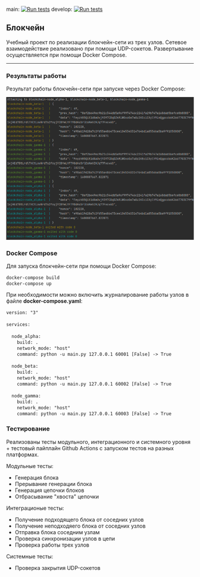 main: [![Run tests](https://github.com/lisashushakova/Blockchain/actions/workflows/test_pipeline.yml/badge.svg?branch=main)](https://github.com/lisashushakova/Blockchain/actions/workflows/test_pipeline.yml)
develop: [![Run tests](https://github.com/lisashushakova/Blockchain/actions/workflows/test_pipeline.yml/badge.svg?branch=develop)](https://github.com/lisashushakova/Blockchain/actions/workflows/test_pipeline.yml)

## Блокчейн
Учебный проект по реализации блокчейн-сети из трех узлов. 
Сетевое взаимодействие реализовано при помощи UDP-сокетов. 
Развертывание осуществляется при помощи Docker Compose.

***

### Результаты работы
Результат работы блокчейн-сети при запуске через Docker Compose:

![Результат работы](images/result.png)

### Docker Compose
Для запуска блокчейн-сети при помощи Docker Compose:

    docker-compose build
    docker-compose up

При необходимости можно включить журналирование работы узлов в файле **docker-compose.yaml**:

    version: "3"
    
    services:
    
      node_alpha:
        build: .
        network_mode: "host"
        command: python -u main.py 127.0.0.1 60001 [False] -> True
    
      node_beta:
        build: .
        network_mode: "host"
        command: python -u main.py 127.0.0.1 60002 [False] -> True
    
      node_gamma:
        build: .
        network_mode: "host"
        command: python -u main.py 127.0.0.1 60003 [False] -> True

### Тестирование

Реализованы тесты модульного, интеграционного и системного уровня + тестовый пайплайн Github Actions
с запуском тестов на разных платформах.

Модульные тесты:
* Генерация блока
* Прерывание генерации блока
* Генерация цепочки блоков
* Отбрасывание "хвоста" цепочки

Интеграционые тесты:
* Получение подходящего блока от соседних узлов
* Получение неподходяего блока от соседних узлов
* Отправка блока соседним узлам
* Проверка синхронизации узлов в цепи
* Проверка работы трех узлов

Системные тесты:
* Проверка закрытия UDP-сокетов